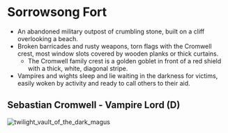# Sorrowsong Fort

- An abandoned military outpost of crumbling stone, built on a cliff overlooking a beach.
- Broken barricades and rusty weapons, torn flags with the Cromwell crest, most window slots covered by wooden planks or thick curtains.
    - The Cromwell family crest is a golden goblet in front of a red shield with a thick, white, diagonal stripe.
- Vampires and wights sleep and lie waiting in the darkness for victims, easily woken by activity and ready to call others to their aid.

## Sebastian Cromwell - Vampire Lord (D)


![twilight_vault_of_the_dark_magus](https://user-images.githubusercontent.com/53103996/119050110-04f7bc00-b987-11eb-97ff-141027ecb76c.png)

